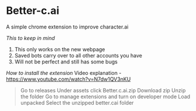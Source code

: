 # Better-c.ai
A simple chrome extension to improve character.ai

*This to keep in mind*
1) This only works on the new webpage
2) Saved bots carry over to all other accounts you have
3) Will not be perfect and still has some bugs

*How to install the extension*
Video explanation - https://www.youtube.com/watch?v=N7dw1QV3nKU
> Go to releases
> Under assets click Better.c.ai.zip
> Download zip
> Unzip the folder
> Go to manage extensions and turn on developer mode
> Load unpacked
> Select the unzipped better.cai folder
